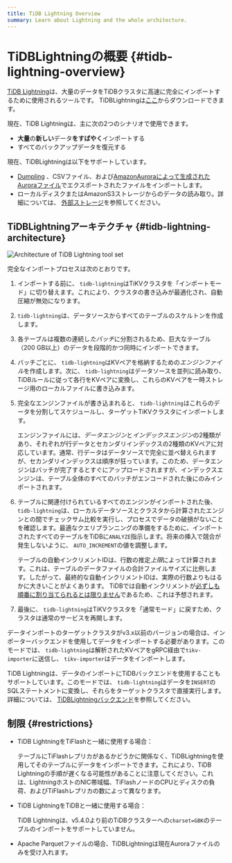 ```yaml
---
title: TiDB Lightning Overview
summary: Learn about Lightning and the whole architecture.
---
```


# TiDBLightningの概要 {#tidb-lightning-overview}

[TiDB Lightning](https://github.com/pingcap/tidb-lightning)は、大量のデータをTiDBクラスタに高速に完全にインポートするために使用されるツールです。 TiDBLightningは[ここ](/download-ecosystem-tools.md)からダウンロードできます。

現在、TiDB Lightningは、主に次の2つのシナリオで使用できます。

-   **大量**の<strong>新しい</strong>データ<strong>をすばやく</strong>インポートする
-   すべてのバックアップデータを復元する

現在、TiDBLightningは以下をサポートしています。

-   [Dumpling](/dumpling-overview.md) 、CSVファイル、および[AmazonAuroraによって生成されたAuroraファイル](/migrate-aurora-to-tidb.md)でエクスポートされたファイルをインポートします。
-   ローカルディスクまたはAmazonS3ストレージからのデータの読み取り。詳細については、 [外部ストレージ](/br/backup-and-restore-storages.md)を参照してください。

## TiDBLightningアーキテクチャ {#tidb-lightning-architecture}

![Architecture of TiDB Lightning tool set](/media/tidb-lightning-architecture.png)

完全なインポートプロセスは次のとおりです。

1.  インポートする前に、 `tidb-lightning`はTiKVクラスタを「インポートモード」に切り替えます。これにより、クラスタの書き込みが最適化され、自動圧縮が無効になります。

2.  `tidb-lightning`は、データソースからすべてのテーブルのスケルトンを作成します。

3.  各テーブルは複数の連続し*たバッチ*に分割されるため、巨大なテーブル（200 GB以上）のデータを段階的かつ同時にインポートできます。

4.  バッチごとに、 `tidb-lightning`はKVペアを格納するための*エンジンファイル*を作成します。次に、 `tidb-lightning`はデータソースを並列に読み取り、TiDBルールに従って各行をKVペアに変換し、これらのKVペアを一時ストレージ用のローカルファイルに書き込みます。

5.  完全なエンジンファイルが書き込まれると、 `tidb-lightning`はこれらのデータを分割してスケジュールし、ターゲットTiKVクラスタにインポートします。

    エンジンファイルには、*データエンジン*と<em>インデックスエンジン</em>の2種類があり、それぞれが行データとセカンダリインデックスの2種類のKVペアに対応しています。通常、行データはデータソースで完全に並べ替えられますが、セカンダリインデックスは順序が狂っています。このため、データエンジンはバッチが完了するとすぐにアップロードされますが、インデックスエンジンは、テーブル全体のすべてのバッチがエンコードされた後にのみインポートされます。

6.  テーブルに関連付けられているすべてのエンジンがインポートされた後、 `tidb-lightning`は、ローカルデータソースとクラスタから計算されたエンジンとの間でチェックサム比較を実行し、プロセスでデータの破損がないことを確認します。最適なクエリプランニングの準備をするために、インポートされたすべてのテーブルをTiDBに`ANALYZE`指示します。将来の挿入で競合が発生しないように、 `AUTO_INCREMENT`の値を調整します。

    テーブルの自動インクリメントIDは、行数の推定*上限*によって計算されます。これは、テーブルのデータファイルの合計ファイルサイズに比例します。したがって、最終的な自動インクリメントIDは、実際の行数よりもはるかに大きいことがよくあります。 TiDBでは自動インクリメントが[必ずしも順番に割り当てられるとは限りません](/mysql-compatibility.md#auto-increment-id)であるため、これは予想されます。

7.  最後に、 `tidb-lightning`はTiKVクラスタを「通常モード」に戻すため、クラスタは通常のサービスを再開します。

データインポートのターゲットクラスタがv3.x以前のバージョンの場合は、インポーターバックエンドを使用してデータをインポートする必要があります。このモードでは、 `tidb-lightning`は解析されたKVペアをgRPC経由で`tikv-importer`に送信し、 `tikv-importer`はデータをインポートします。

TiDB Lightningは、データのインポートにTiDBバックエンドを使用することもサポートしています。このモードでは、 `tidb-lightning`はデータを`INSERT`のSQLステートメントに変換し、それらをターゲットクラスタで直接実行します。詳細については、 [TiDBLightningバックエンド](/tidb-lightning/tidb-lightning-backends.md)を参照してください。

## 制限 {#restrictions}

-   TiDB LightningをTiFlashと一緒に使用する場合：

    テーブルにTiFlashレプリカがあるかどうかに関係なく、TiDBLightningを使用してそのテーブルにデータをインポートできます。これにより、TiDB Lightningの手順が遅くなる可能性があることに注意してください。これは、LightningホストのNIC帯域幅、TiFlashノードのCPUとディスクの負荷、およびTiFlashレプリカの数によって異なります。

-   TiDB LightningをTiDBと一緒に使用する場合：

    TiDB Lightningは、v5.4.0より前のTiDBクラスターへの`charset=GBK`のテーブルのインポートをサポートしていません。

-   Apache Parquetファイルの場合、TiDBLightningは現在Auroraファイルのみを受け入れます。
